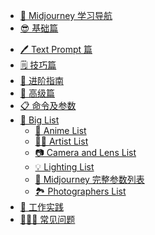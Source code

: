 - [🧭 Midjourney 学习导航](home.md)
- [😎 基础篇](midjourney/mj-tutorial-basics/README.md)
  <!-- - [如何使用 Midjourney？](midjourney/mj-tutorial-basics/how-to-use-midjourney.md)
  - [Midjourney Prompt 基本结构](midjourney/mj-tutorial-basics/midjourney-basics-prompt.md)
  - [Midjourney 基础设置](midjourney/mj-tutorial-basics/midjourney-basics-setting.md)
  - [Midjourney Prompt 常用参数](midjourney/mj-tutorial-basics/midjourney-common-parameters.md)
  - [订阅 Midjourney 会员](midjourney/mj-tutorial-basics/midjourney-membership.md) -->
* [🖊️ Text Prompt 篇](midjourney/mj-tutorial-text-prompt/README.md)
  <!-- * [框架总结](midjourney/mj-tutorial-text-prompt/framework-summary.md)
  * [场景1：Stock Photo](midjourney/mj-tutorial-text-prompt/scenario-1-stock-photo.md)
  * [场景2：品牌 Logo](midjourney/mj-tutorial-text-prompt/scenario-2-brands-logo.md)
  * [场景3：App & 徽章 Logo](midjourney/mj-tutorial-text-prompt/scenario-3-app-and-emblem-logo.md)
  * [场景4：插画](midjourney/mj-tutorial-text-prompt/scenario-4-illustrations.md)
  * [场景5：头像](midjourney/mj-tutorial-text-prompt/scenario-5-avatar.md)
  * [场景6：游戏](midjourney/mj-tutorial-text-prompt/scenario-6-game.md)
  * [场景7：实物](midjourney/mj-tutorial-text-prompt/scenario-7-substance.md)
  * [场景8：人物](midjourney/mj-tutorial-text-prompt/scenario-8-human.md)
  * [场景9：风景](midjourney/mj-tutorial-text-prompt/scenario-9-landscapes.md)
  * [场景10：动漫](midjourney/mj-tutorial-text-prompt/scenario-10-anime.md)
  * [场景11：其他](midjourney/mj-tutorial-text-prompt/scenario-11-other.md)
  * [撰写 Text Prompt 注意事项](midjourney/mj-tutorial-text-prompt/text-prompt-cautions.md) -->
* [🗒️ 技巧篇](midjourney/mj-tutorial-tips/README.md)
  <!-- * [技巧一：临摹](midjourney/mj-tutorial-tips/tips-1-imitation.md)
  * [技巧二：多实验](midjourney/mj-tutorial-tips/tips-2-experiment.md)
  * [技巧三：善用 Image2Image 功能](midjourney/mj-tutorial-tips/tips-3-img2img.md)
  * [技巧四：增加风格——艺术运动](midjourney/mj-tutorial-tips/tips-4-art-movement.md)
  * [技巧五：增加风格——艺术家](midjourney/mj-tutorial-tips/tips-5-artist.md)
  * [技巧六：善用 no 参数，去掉不想要的元素](midjourney/mj-tutorial-tips/tips-6-no-parameter.md)
  * [技巧七：多参数同时使用](midjourney/mj-tutorial-tips/tips-7-multi-parameters.md)
  * [技巧八：使用 Seed 参数对图进行二次修改](midjourney/mj-tutorial-tips/tips-8-seed-parameter.md)
  * [技巧九：神秘的 blend 功能](midjourney/mj-tutorial-tips/tips-9-blend.md)
  * [技巧十：控制变量法渐进优化](midjourney/mj-tutorial-tips/tips-10-control-variables-method.md)
  * [技巧十一：增加风格——国家](midjourney/mj-tutorial-tips/tips-11-country.md)
  * [技巧十二：增加权重](midjourney/mj-tutorial-tips/tips-12-increase-weight.md)
  * [技巧十三：善用灯光](midjourney/mj-tutorial-tips/tips-13-lighting.md)
  * [技巧十四：增加风格——年份](midjourney/mj-tutorial-tips/tips-14-year.md)
  * [技巧十五：如何让 Midjourney 生成的人更具有多样性？](midjourney/mj-tutorial-tips/tips-15-human-diversity.md)
  * [技巧十六：改变相机与镜头](midjourney/mj-tutorial-tips/tips-16-camera-lens.md)
  * [技巧十七：看到别人的图，想知道它的 prompt 是啥](midjourney/mj-tutorial-tips/tips-17-describe.md) -->
* [📑 进阶指南]()
* [🚀 高级篇](midjourney/mj-tutorial-extras/README.md)
  <!-- * [Midjourney 各版本差异](midjourney/mj-tutorial-extras/differences-between-versions.md)
  * [Midjourney Prompt 高级参数](midjourney/mj-tutorial-extras/midjourney-extras-parameters.md)
  * [Midjourney 官方 FAQ](midjourney/mj-tutorial-extras/midjourney-official-faq.md) -->
* [📋 命令及参数]()
* [📁 Big List](midjourney/mj-tutorial-list/README.md)  
  * [👺 Anime List](midjourney/mj-tutorial-list/anime-list.md)
  * [🧑‍🎨 Artist List](midjourney/mj-tutorial-list/artist-list.md)
  * [📷 Camera and Lens List](midjourney/mj-tutorial-list/camera-and-lens-list.md)
  * [💡 Lighting List](midjourney/mj-tutorial-list/lighting-list.md)
  * [💬 Midjourney 完整参数列表](midjourney/mj-tutorial-list/midjourney-parameters-list.md)
  * [🏞️ Photographers List](midjourney/mj-tutorial-list/photographers-list.md)
* [🔨 工作实践]()
* [🙋🏼‍♂️ 常见问题]()
